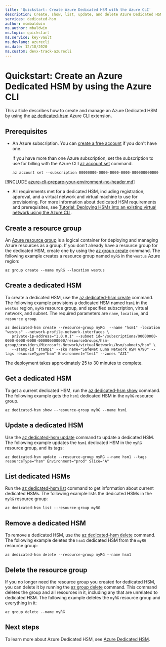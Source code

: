 ```yaml
---
title: 'Quickstart: Create Azure Dedicated HSM with the Azure CLI'
description: Create, show, list, update, and delete Azure Dedicated HSMs by using the Azure CLI.
services: dedicated-hsm
author: msmbaldwin
ms.author: mbaldwin
ms.topic: quickstart
ms.service: key-vault
ms.devlang: azurecli
ms.date: 12/18/2020
ms.custom: devx-track-azurecli
---
```


# Quickstart: Create an Azure Dedicated HSM by using the Azure CLI

This article describes how to create and manage an Azure Dedicated HSM by using the [az dedicated-hsm](/cli/azure/ext/hardware-security-modules/dedicated-hsm) Azure CLI extension.

## Prerequisites

- An Azure subscription. You can [create a free account](https://azure.microsoft.com/free/) if you don't have one.
  
  If you have more than one Azure subscription, set the subscription to use for billing with the Azure CLI [az account set](/cli/azure/account#az_account_set) command.
  
  ```azurecli-interactive
  az account set --subscription 00000000-0000-0000-0000-000000000000
  ```
[!INCLUDE [azure-cli-prepare-your-environment-no-header.md](../../includes/azure-cli-prepare-your-environment-no-header.md)]  
  
- All requirements met for a dedicated HSM, including registration, approval, and a virtual network and virtual machine to use for provisioning. For more information about dedicated HSM requirements and prerequisites, see [Tutorial: Deploying HSMs into an existing virtual network using the Azure CLI](tutorial-deploy-hsm-cli.md).
  

## Create a resource group

An [Azure resource group](../azure-resource-manager/management/overview.md) is a logical container for deploying and managing Azure resources as a group. If you don't already have a resource group for the dedicated HSM, create one by using the [az group create](/cli/azure/group#az_group_create) command. The following example creates a resource group named `myRG` in the `westus` Azure region:

```azurecli-interactive
az group create --name myRG --location westus
```

## Create a dedicated HSM

To create a dedicated HSM, use the [az dedicated-hsm create](/cli/azure/ext/hardware-security-modules/dedicated-hsm#ext_hardware_security_modules_az_dedicated_hsm_create) command. The following example provisions a dedicated HSM named `hsm1` in the `westus` region, `myRG` resource group, and specified subscription, virtual network, and subnet. The required parameters are `name`, `location`, and `resource group`.

```azurecli-interactive
az dedicated-hsm create --resource-group myRG  --name "hsm1" -location "westus" --network-profile-network-interfaces \
   private-ip-address="1.0.0.1" --subnet id="/subscriptions/00000000-0000-0000-0000-000000000000/resourceGroups/hsm-group/providers/Microsoft.Network/virtualNetworks/hsm/subnets/hsm" \
   --stamp-id "stamp1" --sku name="SafeNet Luna Network HSM A790" --tags resourceType="hsm" Environment="test" --zones "AZ1"
```

The deployment takes approximately 25 to 30 minutes to complete.

## Get a dedicated HSM

To get a current dedicated HSM, run the [az dedicated-hsm show](/cli/azure/ext/hardware-security-modules/dedicated-hsm#ext_hardware_security_modules_az_dedicated_hsm_show) command. The following example gets the `hsm1` dedicated HSM in the `myRG` resource group.

```azurecli-interactive
az dedicated-hsm show --resource-group myRG --name hsm1
```

## Update a dedicated HSM

Use the [az dedicated-hsm update](/cli/azure/ext/hardware-security-modules/dedicated-hsm#ext_hardware_security_modules_az_dedicated_hsm_update) command to update a dedicated HSM. The following example updates the `hsm1` dedicated HSM in the `myRG` resource group, and its tags:

```azurecli-interactive
az dedicated-hsm update --resource-group myRG –-name hsm1 --tags resourceType="hsm" Environment="prod" Slice="A"
```

## List dedicated HSMs

Run the [az dedicated-hsm list](/cli/azure/ext/hardware-security-modules/dedicated-hsm#ext_hardware_security_modules_az_dedicated_hsm_list) command to get information about current dedicated HSMs. The following example lists the dedicated HSMs in the `myRG` resource group:

```azurecli-interactive
az dedicated-hsm list --resource-group myRG
```

## Remove a dedicated HSM

To remove a dedicated HSM, use the [az dedicated-hsm delete](/cli/azure/ext/hardware-security-modules/dedicated-hsm#ext_hardware_security_modules_az_dedicated_hsm_delete) command. The following example deletes the `hsm1` dedicated HSM from the `myRG` resource group:

```azurecli-interactive
az dedicated-hsm delete --resource-group myRG –-name hsm1
```

## Delete the resource group

If you no longer need the resource group you created for dedicated HSM, you can delete it by running the [az group delete](/cli/azure/group#az_group_delete) command. This command deletes the group and all resources in it, including any that are unrelated to dedicated HSM. The following example deletes the `myRG` resource group and everything in it:

```azurecli-interactive
az group delete --name myRG
```

## Next steps

To learn more about Azure Dedicated HSM, see [Azure Dedicated HSM](overview.md).
